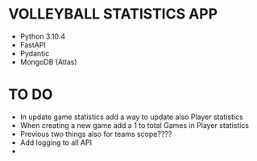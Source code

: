 # VOLLEYBALL STATISTICS APP

- Python 3.10.4
- FastAPI
- Pydantic
- MongoDB (Atlas)


# TO DO

- In update game statistics add a way to update also Player statistics
- When creating a new game add a 1 to total Games in Player statistics
- Previous two things also for teams scope????
- Add logging to all API
- 